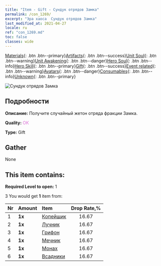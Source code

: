```yaml
---
title: "Item - Gift - Сундук отрядов Замка"
permalink: /con_1269/
excerpt: "Эра хаоса  Сундук отрядов Замка"
last_modified_at: 2021-04-27
locale: ru
ref: "con_1269.md"
toc: false
classes: wide
---
```

 [Materials](/ItemsRU/){: .btn .btn--primary}[Artifacts](/ItemsRU/Artifacts/){: .btn .btn--success}[Unit Soul](/ItemsRU/UnitSoul/){: .btn .btn--warning}[Unit Awakening](/ItemsRU/UnitAwakening/){: .btn .btn--danger}[Hero Soul](/ItemsRU/HeroSoul/){: .btn .btn--info}[Hero Skill](/ItemsRU/HeroSkill/){: .btn .btn--primary}[Gift](/ItemsRU/Gift/){: .btn .btn--success}[Event related](/ItemsRU/Events/){: .btn .btn--warning}[Avatars](/ItemsRU/Avatars/){: .btn .btn--danger}[Consumables](/ItemsRU/Consumables/){: .btn .btn--info}[Unknown](/ItemsRU/Unknown/){: .btn .btn--primary}

 ![Сундук отрядов Замка](/images/t/i_904001.png)

## Подробности
 **Описание:** Получите случайный жетон отряда фракции Замка.

 **Quality:** <span style="color: #DA70D6">OK</span>

 **Type:** Gift

## Gather

  None

## This item contains:

 **Required Level to open:** 1

 3 You would get **1** item  from:

  | Nr | Amount |     Item    | Drop Rate,% |
  |:---|:-------|:------------|:---------:|
  | 1 |  **1x** | [Копейщик](/ItemsRU/unt_190/) | 16.67 | 
  | 2 |  **1x** | [Лучник](/ItemsRU/unt_191/) | 16.67 | 
  | 3 |  **1x** | [Грифон](/ItemsRU/unt_192/) | 16.67 | 
  | 4 |  **1x** | [Мечник](/ItemsRU/unt_193/) | 16.67 | 
  | 5 |  **1x** | [Монах](/ItemsRU/unt_194/) | 16.67 | 
  | 6 |  **1x** | [Всадники](/ItemsRU/unt_195/) | 16.67 | 
